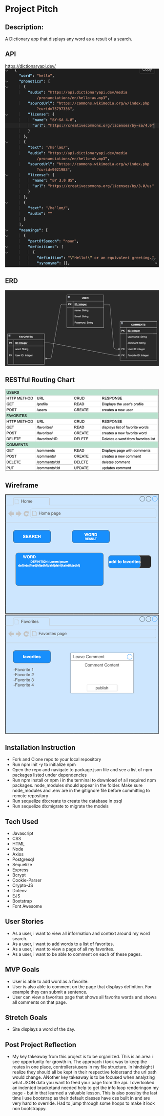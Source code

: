 # Project Pitch

## Description:

A Dictionary app that displays any word as a result of a search.

## API

https://dictionaryapi.dev/
![Getting Started](./IMGS/apisearchresult.png)

## ERD

![Getting Started](./IMGS/ERDP2.png)

## RESTful Routing Chart

![Getting Started](./IMGS/rest3.png)

## Wireframe

![Getting Started](./IMGS/p2home.png)
![Getting Started](./IMGS/p2favs.png)

## Installation Instruction
- Fork and Clone repo to your local repository
- Run npm init -y to initialize npm
- Open the repo and navigate to package.json file and see a list of npm       packages listed under dependencies
- Run npm install or npm i in the terminal to download of all required npm packages. node_modules should appear in the folder.
Make sure node_modules and .env are in the gitignore file before committing to remote repository
- Run sequelize db:create to create the database in psql
- Run sequelize db:migrate to migrate the models

## Tech Used

- Javascript
- CSS
- HTML
- Node
- Axios
- Postgresql
- Sequelize
- Express
- Bcrypt
- Cookie-Parser
- Crypto-JS
- Dotenv
- EJS
- Bootstrap
- Font Awesome

## User Stories

- As a user, i want to view all information and context around my word search.
- As a user, i want to add words to a list of favorites.
- As a user, i want to view a page of all my favorites.
- As a user, i want to be able to comment on each of these pages.

## MVP Goals

- User is able to add word as a favorite.
- User is also able to comment on the page that displays definition. For example they can submit a sentence.
- User can view a favorites page that shows all favorite words and shows all comments on that page.

## Stretch Goals

- Site displays a word of the day.

## Post Project Reflection
- My key takeaway from this project is to be organized.  This is an area i see opportunity for growth in.  The approach i took was to keep the routes in one place, controllers/users in my file structure.  In hindsight i realize they should all be kept in their respective foldersand the url path would change.  ANother key takeaway is to be focused when analyzing what JSON data you want to feed your page from the api.  I overlooked an indented bracketand needed help to get the info loop renderingon my page - but in that learned a valuable lesson.  This is also possiby the last time i use bootstrap as their default classes have css built in and are very hard to override.  Had to jump through some hoops to make it look non bootstrappy.
  
